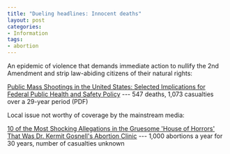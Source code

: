 ```yaml
---
title: "Dueling headlines: Innocent deaths"
layout: post
categories:
- Information
tags:
- abortion
---
```


An epidemic of violence that demands immediate action to nullify the 2nd Amendment and strip law-abiding citizens of their natural rights:

[Public Mass Shootings in the United States: Selected Implications for Federal Public Health and Safety Policy](https://www.fas.org/sgp/crs/misc/R43004.pdf) --- 547 deaths, 1,073 casualties over a 29-year period (PDF)

Local issue not worthy of coverage by the mainstream media:

[10 of the Most Shocking Allegations in the Gruesome 'House of Horrors' That Was Dr. Kermit Gosnell's Abortion Clinic](https://www.theblaze.com/news/2013/04/12/10-of-the-most-shocking-allegations-in-the-gruesome-house-of-horrors-that-was-dr-kermit-gosnells-abortion-clinic-warning-graphic) --- 1,000 abortions a year for 30 years, number of casualties unknown